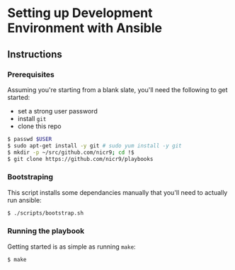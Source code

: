 # Setting up Development Environment with Ansible

## Instructions

### Prerequisites

Assuming you're starting from a blank slate, you'll need the following to get started:

* set a strong user password
* install `git`
* clone this repo

```bash
$ passwd $USER
$ sudo apt-get install -y git # sudo yum install -y git
$ mkdir -p ~/src/github.com/nicr9; cd !$
$ git clone https://github.com/nicr9/playbooks
```

### Bootstraping

This script installs some dependancies manually that you'll need to actually run
ansible:

```bash
$ ./scripts/bootstrap.sh
```

### Running the playbook

Getting started is as simple as running `make`:

```bash
$ make
```
